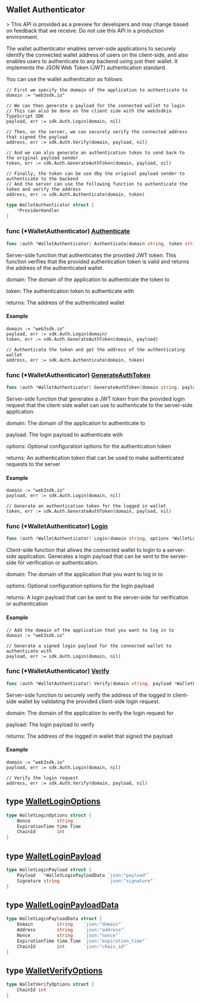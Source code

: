 
## Wallet Authenticator

\> This API is provided as a preview for developers and may change based on feedback that we receive\. Do not use this API in a production environment\.

The wallet authenticator enables server\-side applications to securely identify the connected wallet address of users on the client\-side, and also enables users to authenticate to any backend using just their wallet\. It implements the JSON Web Token \(JWT\) authentication standard\.

You can use the wallet authenticator as follows:

```
// First we specify the domain of the application to authenticate to
domain := "web3sdk.io"

// We can then generate a payload for the connected wallet to login
// This can also be done on the client side with the web3sdkio TypeScript SDK
payload, err := sdk.Auth.Login(domain, nil)

// Then, on the server, we can securely verify the connected address that signed the payload
address, err := sdk.Auth.Verify(domain, payload, nil)

// And we can also generate an authentication token to send back to the original payload sender
token, err := sdk.Auth.GenerateAuthToken(domain, payload, nil)

// Finally, the token can be use dby the original payload sender to authenticate to the backend
// And the server can use the following function to authenticate the token and verify the address
address, err := sdk.Auth.Authenticate(domain, token)
```

```go
type WalletAuthenticator struct {
    *ProviderHandler
}
```

### func \(\*WalletAuthenticator\) [Authenticate](<https://github.com/web3sdkio/go-sdk/blob/main/web3sdkio/wallet_authenticator.go#L280-L283>)

```go
func (auth *WalletAuthenticator) Authenticate(domain string, token string) (string, error)
```

Server\-side function that authenticates the provided JWT token\. This function verifies that the provided authentication token is valid and returns the address of the authenticated wallet\.

domain: The domain of the application to authenticate the token to

token: The authentication token to authenticate with

returns: The address of the authenticated wallet

#### Example

```
domain := "web3sdk.io"
payload, err := sdk.Auth.Login(domain)
token, err := sdk.Auth.GenerateAuthToken(domain, payload)

// Authenticate the token and get the address of the authenticating wallet
address, err := sdk.Auth.Authenticate(domain, token)
```

### func \(\*WalletAuthenticator\) [GenerateAuthToken](<https://github.com/web3sdkio/go-sdk/blob/main/web3sdkio/wallet_authenticator.go#L197-L201>)

```go
func (auth *WalletAuthenticator) GenerateAuthToken(domain string, payload *WalletLoginPayload, options *WalletAuthenticationOptions) (string, error)
```

Server\-side function that generates a JWT token from the provided login request that the client\-side wallet can use to authenticate to the server\-side application\.

domain: The domain of the application to authenticate to

payload: The login payload to authenticate with

options: Optional configuration options for the authentication token

returns:  An authentication token that can be used to make authenticated requests to the server

#### Example

```
domain := "web3sdk.io"
payload, err := sdk.Auth.Login(domain, nil)

// Generate an authentication token for the logged in wallet
token, err := sdk.Auth.GenerateAuthToken(domain, payload, nil)
```

### func \(\*WalletAuthenticator\) [Login](<https://github.com/web3sdkio/go-sdk/blob/main/web3sdkio/wallet_authenticator.go#L72-L75>)

```go
func (auth *WalletAuthenticator) Login(domain string, options *WalletLoginOptions) (*WalletLoginPayload, error)
```

Client\-side function that allows the connected wallet to login to a server\-side application\. Generates a login payload that can be sent to the server\-side for verification or authentication\.

domain: The domain of the application that you want to log in to

options: Optional configuration options for the login payload

returns: A login payload that can be sent to the server\-side for verification or authentication

#### Example

```
// Add the domain of the application that you want to log in to
domain := "web3sdk.io"

// Generate a signed login payload for the connected wallet to authenticate with
payload, err := sdk.Auth.Login(domain, nil)
```

### func \(\*WalletAuthenticator\) [Verify](<https://github.com/web3sdkio/go-sdk/blob/main/web3sdkio/wallet_authenticator.go#L129-L133>)

```go
func (auth *WalletAuthenticator) Verify(domain string, payload *WalletLoginPayload, options *WalletVerifyOptions) (string, error)
```

Server\-side function to securely verify the address of the logged in client\-side wallet by validating the provided client\-side login request\.

domain: The domain of the application to verify the login request for

payload: The login payload to verify

returns: The address of the logged in wallet that signed the payload

#### Example

```
domain := "web3sdk.io"
payload, err := sdk.Auth.Login(domain, nil)

// Verify the login request
address, err := sdk.Auth.Verify(domain, payload, nil)
```

## type [WalletLoginOptions](<https://github.com/web3sdkio/go-sdk/blob/main/web3sdkio/types.go#L215-L219>)

```go
type WalletLoginOptions struct {
    Nonce          string
    ExpirationTime time.Time
    ChainId        int
}
```

## type [WalletLoginPayload](<https://github.com/web3sdkio/go-sdk/blob/main/web3sdkio/types.go#L229-L232>)

```go
type WalletLoginPayload struct {
    Payload   *WalletLoginPayloadData `json:"payload"`
    Signature string                  `json:"signature"`
}
```

## type [WalletLoginPayloadData](<https://github.com/web3sdkio/go-sdk/blob/main/web3sdkio/types.go#L221-L227>)

```go
type WalletLoginPayloadData struct {
    Domain         string    `json:"domain"`
    Address        string    `json:"address"`
    Nonce          string    `json:"nonce"`
    ExpirationTime time.Time `json:"expiration_time"`
    ChainId        int       `json:"chain_id"`
}
```

## type [WalletVerifyOptions](<https://github.com/web3sdkio/go-sdk/blob/main/web3sdkio/types.go#L234-L236>)

```go
type WalletVerifyOptions struct {
    ChainId int
}
```
